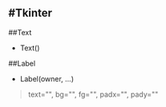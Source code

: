 #Tkinter
---
##Text
- Text()  

##Label
- Label(owner, ...)
> text="", bg="", fg="", padx="", pady=""